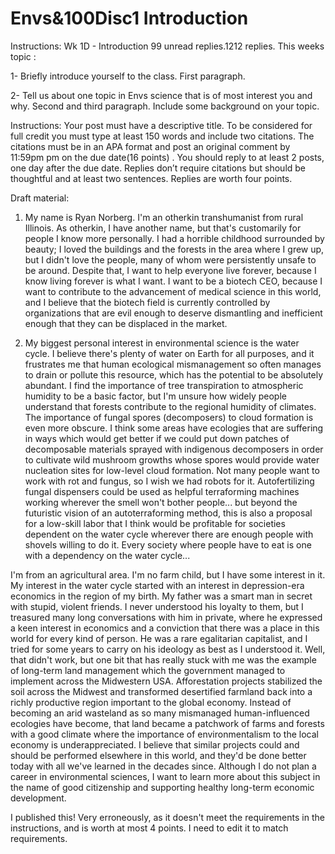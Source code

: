 # Envs&100Disc1 Introduction

Instructions:
Wk 1D - Introduction
99 unread replies.1212 replies.
This weeks topic : 

1- Briefly introduce yourself to the class. First paragraph.

2- Tell us about one topic in Envs science that is of most interest you and why. Second and third paragraph. Include some background on your topic.

Instructions: Your post must have a descriptive title. To be considered for full credit you must type at least 150 words and include two citations. The citations must be in an APA format and  post an original comment by 11:59pm pm on the due date(16 points) .  You should reply to at least 2 posts, one day after the due date. Replies don’t require citations but should be thoughtful and at least two sentences. Replies are worth four points.


Draft material:
1. My name is Ryan Norberg.  I'm an otherkin transhumanist from rural Illinois.  As otherkin, I have another name, but that's customarily for people I know more personally.  I had a horrible childhood surrounded by beauty; I loved the buildings and the forests in the area where I grew up, but I didn't love the people, many of whom were persistently unsafe to be around.  Despite that, I want to help everyone live forever, because I know living forever is what I want.  I want to be a biotech CEO, because I want to contribute to the advancement of medical science in this world, and I believe that the biotech field is currently controlled by organizations that are evil enough to deserve dismantling and inefficient enough that they can be displaced in the market.

2. My biggest personal interest in environmental science is the water cycle.  I believe there's plenty of water on Earth for all purposes, and it frustrates me that human ecological mismanagement so often manages to drain or pollute this resource, which has the potential to be absolutely abundant.  I find the importance of tree transpiration to atmospheric humidity to be a basic factor, but I'm unsure how widely people understand that forests contribute to the regional humidity of climates.  The importance of fungal spores (decomposers) to cloud formation is even more obscure.  I think some areas have ecologies that are suffering in ways which would get better if we could put down patches of decomposable materials sprayed with indigenous decomposers in order to cultivate wild mushroom growths whose spores would provide water nucleation sites for low-level cloud formation.  Not many people want to work with rot and fungus, so I wish we had robots for it.  Autofertilizing fungal dispensers could be used as helpful terraforming machines working wherever the smell won't bother people... but beyond the futuristic vision of an autoterraforming method, this is also a proposal for a low-skill labor that I think would be profitable for societies dependent on the water cycle wherever there are enough people with shovels willing to do it.  Every society where people have to eat is one with a dependency on the water cycle...

I'm from an agricultural area.  I'm no farm child, but I have some interest in it.  My interest in the water cycle started with an interest in depression-era economics in the region of my birth.  My father was a smart man in secret with stupid, violent friends.  I never understood his loyalty to them, but I treasured many long conversations with him in private, where he expressed a keen interest in economics and a conviction that there was a place in this world for every kind of person.  He was a rare egalitarian capitalist, and I tried for some years to carry on his ideology as best as I understood it.  Well, that didn't work, but one bit that has really stuck with me was the example of long-term land management which the government managed to implement across the Midwestern USA.  Afforestation projects stabilized the soil across the Midwest and transformed desertified farmland back into a richly productive region important to the global economy.  Instead of becoming an arid wasteland as so many mismanaged human-influenced ecologies have become, that land became a patchwork of farms and forests with a good climate where the importance of environmentalism to the local economy is underappreciated.  I believe that similar projects could and should be performed elsewhere in this world, and they'd be done better today with all we've learned in the decades since.  Although I do not plan a career in environmental sciences, I want to learn more about this subject in the name of good citizenship and supporting healthy long-term economic development.

I published this!  Very erroneously, as it doesn't meet the requirements in the instructions, and is worth at most 4 points.  I need to edit it to match requirements.